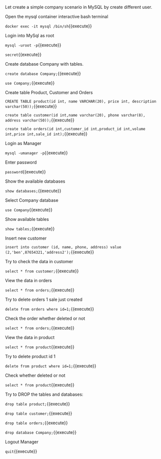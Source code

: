 Let create a simple company scenario in MySQL by create different user.

Open the mysql container interactive bash terminal

 `docker exec -it mysql /bin/sh`{{execute}}
 
Login into MySql as root

 `mysql -uroot -p`{{execute}}
 
 `secret`{{execute}}
 
Create database Company with tables.

`create database Company;`{{execute}}

`use Company;`{{execute}}

Create table Product, Customer and Orders

`CREATE TABLE product(id int, name VARCHAR(20), price int, description varchar(50));`{{execute}}

`create table customer(id int,name varchar(20), phone varchar(8), address varchar(50));`{{execute}}

`create table orders(id int,customer_id int,product_id int,volume int,price int,sale_id int);`{{execute}}




Login as Manager

`mysql -umanager -p`{{execute}}

Enter password

`password`{{execute}}

Show the available databases

`show databases;`{{execute}}

Select Company database

`use Company`{{execute}}

Show available tables

`show tables;`{{execute}}

Insert new customer

`insert into customer (id, name, phone, address) value (2,'ben',87654321,'address2');`{{execute}}

Try to check the data in customer

`select * from customer;`{{execute}}

View the data in orders

`select * from orders;`{{execute}}

Try to delete orders 1 sale just created

`delete from orders where id=1;`{{execute}}

Check the order whether deleted or not

`select * from orders;`{{execute}}

View the data in product

`select * from product`{{execute}}

Try to delete product id 1

`delete from product where id=1;`{{execute}}

Check whether deleted or not

`select * from product`{{execute}}

Try to DROP the tables and databases:

`drop table product;`{{execute}}

`drop table customer;`{{execute}}

`drop table orders;`{{execute}}

`drop database Company;`{{execute}}

Logout Manager

`quit`{{execute}}





